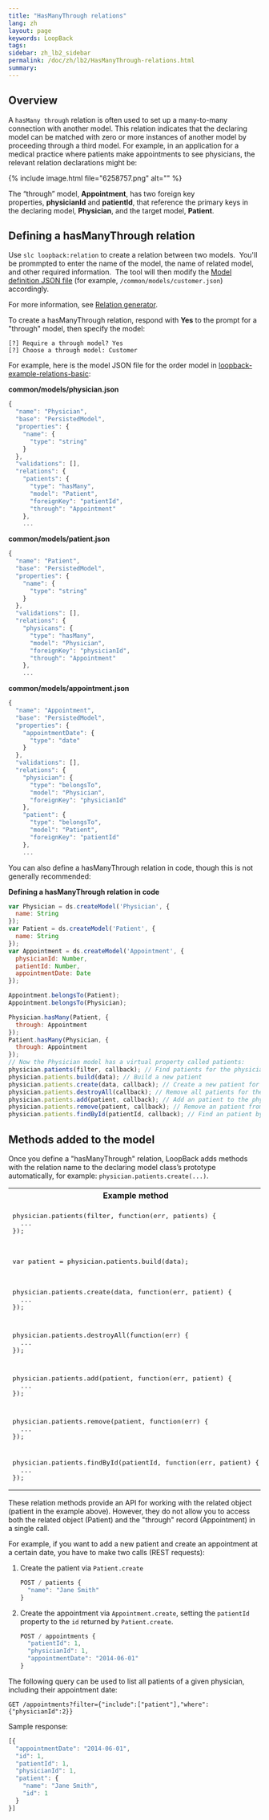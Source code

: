 ```yaml
---
title: "HasManyThrough relations"
lang: zh
layout: page
keywords: LoopBack
tags:
sidebar: zh_lb2_sidebar
permalink: /doc/zh/lb2/HasManyThrough-relations.html
summary:
---
```


## Overview

A `hasMany through` relation is often used to set up a many-to-many connection with another model. This relation indicates that the declaring model can be matched with zero or more instances of another model by proceeding through a third model. For example, in an application for a medical practice where patients make appointments to see physicians, the relevant relation declarations might be:

{% include image.html file="6258757.png" alt="" %}

The “through” model, **Appointment**, has two foreign key properties, **physicianId** and **patientId**, that reference the primary keys in the declaring model, **Physician**, and the target model, **Patient**.

## Defining a hasManyThrough relation

Use `slc loopback:relation` to create a relation between two models.  You'll be prommpted to enter the name of the model, the name of related model, and other required information.  The tool will then modify the [Model definition JSON file](https://docs.strongloop.com/display/zh/Model+definition+JSON+file) (for example, `/common/models/customer.json`) accordingly.

For more information, see [Relation generator](https://docs.strongloop.com/display/zh/Relation+generator).

To create a hasManyThrough relation, respond with **Yes** to the prompt for a "through" model, then specify the model:

```
[?] Require a through model? Yes
[?] Choose a through model: Customer
```

For example, here is the model JSON file for the order model in [loopback-example-relations-basic](https://github.com/strongloop/loopback-example-relations-basic):

**common/models/physician.json**

```js
{ 
  "name": "Physician",
  "base": "PersistedModel",
  "properties": {
    "name": {
      "type": "string"
    }
  },
  "validations": [],
  "relations": {
    "patients": {
      "type": "hasMany",
      "model": "Patient",
      "foreignKey": "patientId",
      "through": "Appointment"
    },
    ...
```

**common/models/patient.json**

```js
{ 
  "name": "Patient",
  "base": "PersistedModel",
  "properties": {
    "name": {
      "type": "string"
    }
  },
  "validations": [],
  "relations": {
    "physicans": {
      "type": "hasMany",
      "model": "Physician",
      "foreignKey": "physicianId",
      "through": "Appointment"
    },
    ...
```

**common/models/appointment.json**

```js
{ 
  "name": "Appointment",
  "base": "PersistedModel",
  "properties": {
    "appointmentDate": {
      "type": "date"
    }
  },
  "validations": [],
  "relations": {
    "physician": {
      "type": "belongsTo",
      "model": "Physician",
      "foreignKey": "physicianId"
    },
    "patient": {
      "type": "belongsTo",
      "model": "Patient",
      "foreignKey": "patientId"
    },
    ...
```

You can also define a hasManyThrough relation in code, though this is not generally recommended:

**Defining a hasManyThrough relation in code**

```js
var Physician = ds.createModel('Physician', {
  name: String
});
var Patient = ds.createModel('Patient', {
  name: String
});
var Appointment = ds.createModel('Appointment', {
  physicianId: Number,
  patientId: Number,
  appointmentDate: Date
});

Appointment.belongsTo(Patient);
Appointment.belongsTo(Physician);

Physician.hasMany(Patient, {
  through: Appointment
});
Patient.hasMany(Physician, {
  through: Appointment
});
// Now the Physician model has a virtual property called patients:
physician.patients(filter, callback); // Find patients for the physician
physician.patients.build(data); // Build a new patient
physician.patients.create(data, callback); // Create a new patient for the physician
physician.patients.destroyAll(callback); // Remove all patients for the physician
physician.patients.add(patient, callback); // Add an patient to the physician
physician.patients.remove(patient, callback); // Remove an patient from the physician
physician.patients.findById(patientId, callback); // Find an patient by id
```

## Methods added to the model

Once you define a "hasManyThrough" relation, LoopBack adds methods with the relation name to the declaring model class’s prototype automatically, for example: `physician.patients.create(...)`.

<table>
  <tbody>
    <tr>
      <th>Example method</th>
      <th>Description</th>
    </tr>
    <tr>
      <td><pre>physician.patients(filter, function(err, patients) {<br>  ...<br>});</pre></td>
      <td>Find patients for the physician.</td>
    </tr>
    <tr>
      <td><pre>var patient = physician.patients.build(data);</pre></td>
      <td>Create a new patient.</td>
    </tr>
    <tr>
      <td><pre>physician.patients.create(data, function(err, patient) {<br>  ...<br>});</pre></td>
      <td>Create a new patient for the physician.</td>
    </tr>
    <tr>
      <td><pre>physician.patients.destroyAll(function(err) {<br>  ...<br>});</pre></td>
      <td>Remove all patients for the physician</td>
    </tr>
    <tr>
      <td><pre>physician.patients.add(patient, function(err, patient) {<br>  ...<br>});</pre></td>
      <td>Add a patient to the physician.</td>
    </tr>
    <tr>
      <td><pre>physician.patients.remove(patient, function(err) {<br>  ...<br>});</pre></td>
      <td>Remove a patient from the physician.</td>
    </tr>
    <tr>
      <td><pre>physician.patients.findById(patientId, function(err, patient) {<br>  ...<br>});</pre></td>
      <td>Find an patient by ID.</td>
    </tr>
  </tbody>
</table>

These relation methods provide an API for working with the related object (patient in the example above). However, they do not allow you to access both the related object (Patient) and the "through" record (Appointment) in a single call.

For example, if you want to add a new patient and create an appointment at a certain date, you have to make two calls (REST requests):

1.  Create the patient via ``Patient.create``

    ```js
    POST / patients {
      "name": "Jane Smith"
    }
    ```

2.  Create the appointment via `Appointment.create`, setting the `patientId` property to the `id` returned by `Patient.create`.

    ```js
    POST / appointments {
      "patientId": 1,
      "physicianId": 1,
      "appointmentDate": "2014-06-01"
    }
    ```

The following query can be used to list all patients of a given physician, including their appointment date:

`GET /appointments?filter={"include":["patient"],"where":{"physicianId":2}}`

Sample response:

```js
[{
  "appointmentDate": "2014-06-01",
  "id": 1,
  "patientId": 1,
  "physicianId": 1,
  "patient": {
    "name": "Jane Smith",
    "id": 1
  }
}]
```
